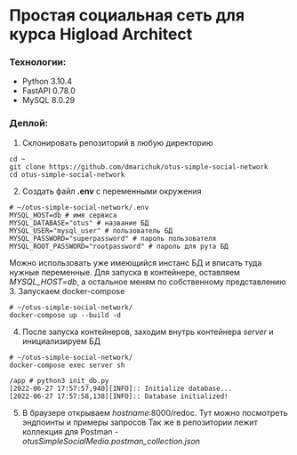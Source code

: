 # Простая социальная сеть для курса Higload Architect

### Технологии:
- Python 3.10.4
- FastAPI 0.78.0
- MySQL 8.0.29

### Деплой:
1. Склонировать репозиторий в любую директорию
```
cd ~
git clone https://github.com/dmarichuk/otus-simple-social-network
cd otus-simple-social-network
```
2. Создать файл **.env** с переменными окружения
```
# ~/otus-simple-social-network/.env
MYSQL_HOST=db # имя сервиса
MYSQL_DATABASE="otus" # название БД
MYSQL_USER="mysql_user" # пользователь БД
MYSQL_PASSWORD="superpassword" # пароль пользователя
MYSQL_ROOT_PASSWORD="rootpassword" # пароль для рута БД
```
Можно использовать уже имеющийся инстанс БД и вписать туда нужные переменные. Для запуска в контейнере, оставляем _MYSQL_HOST=db_, а остальное меням по собственному представлению
3. Запускаем docker-compose
```
# ~/otus-simple-social-network/
docker-compose up --build -d
```
4. После запуска контейнеров, заходим внутрь контейнера _server_ и инициализируем БД
```
# ~/otus-simple-social-network/
docker-compose exec server sh

/app # python3 init_db.py
[2022-06-27 17:57:57,940][INFO]:: Initialize database...
[2022-06-27 17:57:58,138][INFO]:: Database initialized!
```
5. В браузере открываем _hostname_:8000/redoc.
Тут можно посмотреть эндпоинты и примеры запросов
Так же в репозитории лежит коллекция для Postman - _otusSimpleSocialMedia.postman_collection.json_